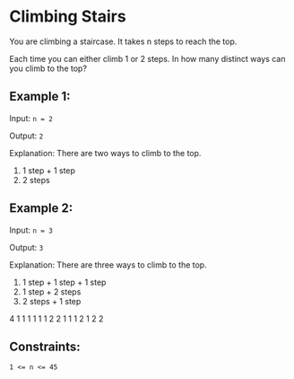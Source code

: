# Climbing Stairs

You are climbing a staircase. It takes n steps to reach the top.

Each time you can either climb 1 or 2 steps. In how many distinct ways can you climb to the top?

 

## Example 1:
Input: `n = 2`

Output: `2`

Explanation: There are two ways to climb to the top.
1. 1 step + 1 step
2. 2 steps

## Example 2:
Input: `n = 3`

Output: `3`

Explanation: There are three ways to climb to the top.
1. 1 step + 1 step + 1 step
2. 1 step + 2 steps
3. 2 steps + 1 step 

4
1 1 1 1
1 1 2
2 1 1
1 2 1
2 2



## Constraints:

`1 <= n <= 45`